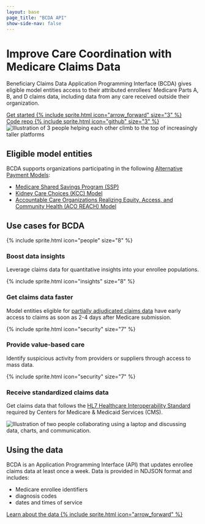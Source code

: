 ```yaml
---
layout: base
page_title: "BCDA API"
show-side-nav: false
---
```


<main id="main-content">
  <div class="usa-section--dark bg-primary bg-primary-gradient">
    <div class="grid-container padding-y-8">
      <h1 class="hero-title font-body-3xl measure-1 margin-bottom-0 line-height-sans-2 text-semibold text-balance">
          Improve Care Coordination with Medicare Claims Data
      </h1>
      <p class="hero-paragraph line-height-sans-4 measure-5">
      Beneficiary Claims Data Application Programming Interface (BCDA) gives eligible model entities access to their attributed enrollees’ Medicare Parts A, B, and D claims data, including data from any care received outside their organization.
      </p>
      <div class="grid-row grid-gap margin-top-2">
        <div class="tablet:grid-col-auto margin-top-2">
          <a href="{{ '/api-documentation.html' | relative_url }}" class="hero-button usa-button usa-button--inverse usa-button--outline width-full">
            Get started
            {% include sprite.html icon="arrow_forward" size="3" %}
          </a>
        </div>
        <div class="tablet:grid-col-auto margin-top-2">
          <a href="https://github.com/CMSgov/bcda-app" target="_blank" rel="noopener" class="hero-button usa-button usa-button--inverse usa-button--outline width-full">
            Code repo
            {% include sprite.html icon="github" size="3" %}
          </a>
        </div>
      </div>
    </div>
  </div>
  
  <div class="minw-15 padding-y-6 padding-x-3 grid-container">
    <div class="grid-row grid-gap-4 desktop:grid-gap-6 padding-y-7">
      <div class="tablet:grid-col display-flex flex-align-center tablet:flex-justify-center">
        <img class="width-auto height-full" src="{{ '/assets/img/support-home.svg' | relative_url }}" alt="Illustration of 3 people helping each other climb to the top of increasingly taller platforms" />
      </div>
      <div class="tablet:grid-col padding-top-4 tablet:padding-top-0 display-flex flex-align-center">
        <div>
          <h2>Eligible model entities</h2>
          <p>BCDA supports organizations participating in the following <a href="https://www.cms.gov/priorities/innovation/about/alternative-payment-models" target="_blank" rel="noopener">Alternative Payment Models</a>:</p>
          <ul>
            <li><a href="https://www.cms.gov/medicare/payment/fee-for-service-providers/shared-savings-program-ssp-acos" target="_blank" rel="noopener">Medicare Shared Savings Program (SSP)</a></li>
            <li><a href="https://www.cms.gov/priorities/innovation/innovation-models/kidney-care-choices-kcc-model" target="_blank" rel="noopener">Kidney Care Choices (KCC) Model</a></li>
            <li><a href="https://www.cms.gov/priorities/innovation/innovation-models/aco-reach" target="_blank" rel="noopener">Accountable Care Organizations Realizing Equity, Access, and Community Health (ACO REACH) Model</a></li>
          </ul>
        </div>
      </div>
    </div>
    <!--  -->
    <div class="padding-y-7">
      <h2>Use cases for BCDA</h2>
      <div class="usa-graphic-list__row grid-row tablet:grid-gap-6 padding-y-2">
        <div class="tablet:grid-col-6 padding-y-3 tablet:display-flex">
          <div>{% include sprite.html icon="people" size="8" %}</div>
          <div class="tablet:margin-left-2">
            <h3 class="margin-y-1">
              Boost data insights 
            </h3>
            <p>
             Leverage claims data for quantitative insights into your enrollee populations. 
            </p>
          </div>
        </div>
        <div class="tablet:grid-col-6 padding-y-3 tablet:display-flex">
          <div>{% include sprite.html icon="insights" size="8" %}</div>
          <div class="tablet:margin-left-2">
            <h3 class="margin-y-1">
              Get claims data faster
            </h3>
            <p>
              Model entities eligible for <a href="{{ '/partially-adjudicated-claims-data.html' | relative_url }}">partially adjudicated claims data</a> have early access to claims as soon as 2-4 days after Medicare submission.
            </p>
          </div>
        </div>
         <div class="tablet:grid-col-6 padding-y-3 tablet:display-flex">
            <div>{% include sprite.html icon="security" size="7" %}</div>
            <div class="tablet:margin-left-2">
              <h3 class="margin-y-1">Provide value-based care</h3>
              <p>
                Identify suspicious activity from providers or suppliers through access to mass data.
              </p>
            </div>
        </div>
        <div class="tablet:grid-col-6 padding-y-3 tablet:display-flex">
          <div>{% include sprite.html icon="security" size="7" %}</div>
          <div class="tablet:margin-left-2">
            <h3 class="margin-y-1">Receive standardized claims data</h3>
            <p>
              Get claims data that follows the <a href="https://hl7.org/fhir/R4/overview.html">HL7 Healthcare Interoperability Standard</a> required by Centers for Medicare & Medicaid Services (CMS).
            </p>
          </div>
        </div>
      </div>
    </div>
    <!--  -->
    <div class="grid-row grid-gap-4 desktop:grid-gap-6 padding-y-7">
      <div class="tablet:order-last tablet:grid-col display-flex flex-align-center tablet:flex-justify-center">
        <img class="width-auto height-full" style="object-fit: contain;" src="{{ '/assets/img/understanding-the-data.svg' | relative_url }}" alt="Illustration of two people collaborating using a laptop and discussing data, charts, and communication." />
      </div>
      <div class="tablet:grid-col padding-top-4 tablet:padding-top-0 display-flex flex-align-center">
        <div>
          <h2>Using the data</h2>
          <p>BCDA is an Application Programming Interface (API) that updates enrollee claims data at least once a week. Data is provided in NDJSON format and includes:</p>
          <ul>
            <li>Medicare enrollee identifiers</li>
            <li>diagnosis codes</li>
            <li>dates and times of service</li>
          </ul>
          <p><a href="{{ '/bcda-data.html' | relative_url }}" class="usa-button usa-button--unstyled">Learn about the data {% include sprite.html icon="arrow_forward" %}</a></p>
        </div>
      </div>
    </div>
  </div>
</main>
